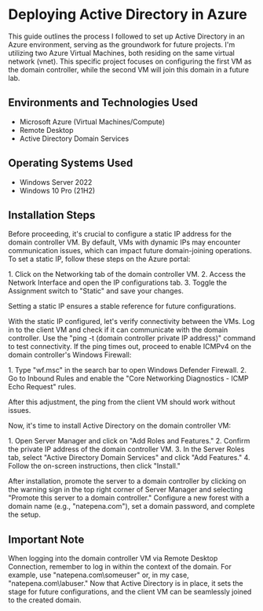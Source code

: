<h1>Deploying Active Directory in Azure</h1>
This guide outlines the process I followed to set up Active Directory in an Azure environment, serving as the groundwork for future projects. I'm utilizing two Azure Virtual Machines, both residing on the same virtual network (vnet). This specific project focuses on configuring the first VM as the domain controller, while the second VM will join this domain in a future lab.

<h2>Environments and Technologies Used</h2>

- Microsoft Azure (Virtual Machines/Compute)
- Remote Desktop
- Active Directory Domain Services

<h2>Operating Systems Used</h2>

- Windows Server 2022
- Windows 10 Pro (21H2)

<h2>Installation Steps</h2>

<p>
Before proceeding, it's crucial to configure a static IP address for the domain controller VM. By default, VMs with dynamic IPs may encounter communication issues, which can impact future domain-joining operations. To set a static IP, follow these steps on the Azure portal:
</p>

<p>
1. Click on the Networking tab of the domain controller VM.
2. Access the Network Interface and open the IP configurations tab.
3. Toggle the Assignment switch to "Static" and save your changes.
</p>

<p>
Setting a static IP ensures a stable reference for future configurations.
</p>

<p>
With the static IP configured, let's verify connectivity between the VMs. Log in to the client VM and check if it can communicate with the domain controller. Use the "ping -t (domain controller private IP address)" command to test connectivity. If the ping times out, proceed to enable ICMPv4 on the domain controller's Windows Firewall:
</p>

<p>
1. Type "wf.msc" in the search bar to open Windows Defender Firewall.
2. Go to Inbound Rules and enable the "Core Networking Diagnostics - ICMP Echo Request" rules.
</p>

<p>
After this adjustment, the ping from the client VM should work without issues.
</p>

<p>
Now, it's time to install Active Directory on the domain controller VM:
</p>

<p>
1. Open Server Manager and click on "Add Roles and Features."
2. Confirm the private IP address of the domain controller VM.
3. In the Server Roles tab, select "Active Directory Domain Services" and click "Add Features."
4. Follow the on-screen instructions, then click "Install."
</p>

<p>
After installation, promote the server to a domain controller by clicking on the warning sign in the top right corner of Server Manager and selecting "Promote this server to a domain controller." Configure a new forest with a domain name (e.g., "natepena.com"), set a domain password, and complete the setup.
</p>

<h2>Important Note</h2>

When logging into the domain controller VM via Remote Desktop Connection, remember to log in within the context of the domain. For example, use "natepena.com\someuser" or, in my case, "natepena.com\labuser." Now that Active Directory is in place, it sets the stage for future configurations, and the client VM can be seamlessly joined to the created domain.
